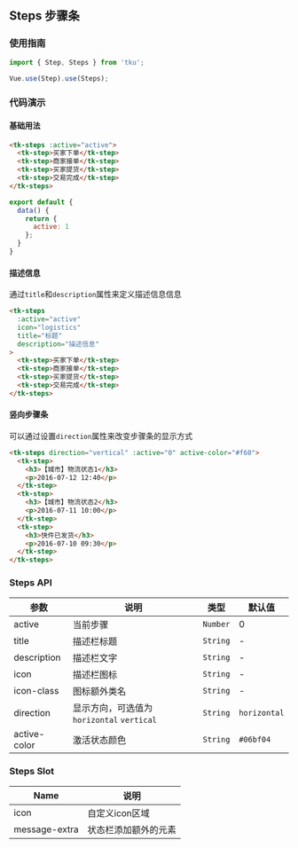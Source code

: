 ## Steps 步骤条

### 使用指南
``` javascript
import { Step, Steps } from 'tku';

Vue.use(Step).use(Steps);
```

### 代码演示

#### 基础用法

```html
<tk-steps :active="active">
  <tk-step>买家下单</tk-step>
  <tk-step>商家接单</tk-step>
  <tk-step>买家提货</tk-step>
  <tk-step>交易完成</tk-step>
</tk-steps>
```

```javascript
export default {
  data() {
    return {
      active: 1
    };
  }
}
```

#### 描述信息

通过`title`和`description`属性来定义描述信息信息

```html
<tk-steps
  :active="active"
  icon="logistics"
  title="标题"
  description="描述信息"
>
  <tk-step>买家下单</tk-step>
  <tk-step>商家接单</tk-step>
  <tk-step>买家提货</tk-step>
  <tk-step>交易完成</tk-step>
</tk-steps>
```

#### 竖向步骤条
可以通过设置`direction`属性来改变步骤条的显示方式

```html
<tk-steps direction="vertical" :active="0" active-color="#f60">
  <tk-step>
    <h3>【城市】物流状态1</h3>
    <p>2016-07-12 12:40</p>
  </tk-step>
  <tk-step>
    <h3>【城市】物流状态2</h3>
    <p>2016-07-11 10:00</p>
  </tk-step>
  <tk-step>
    <h3>快件已发货</h3>
    <p>2016-07-10 09:30</p>
  </tk-step>
</tk-steps>
```

### Steps API

| 参数 | 说明 | 类型 | 默认值 |
|-----------|-----------|-----------|-------------|
| active | 当前步骤 | `Number` | 0 |
| title | 描述栏标题 | `String` | - |
| description | 描述栏文字 | `String` | - |
| icon | 描述栏图标 | `String` | - |
| icon-class | 图标额外类名 | `String` | - |
| direction | 显示方向，可选值为 `horizontal` `vertical` | `String` | `horizontal` |
| active-color | 激活状态颜色 | `String` | `#06bf04` |

### Steps Slot

| Name | 说明 |
|-----------|-----------|
| icon | 自定义icon区域 |
| message-extra | 状态栏添加额外的元素 |
